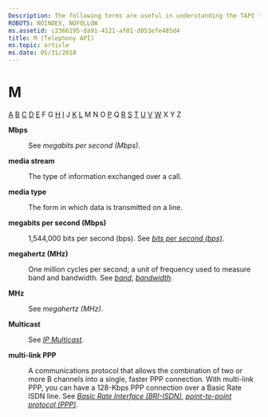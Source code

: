```yaml
---
Description: The following terms are useful in understanding the TAPI technology.
ROBOTS: NOINDEX, NOFOLLOW
ms.assetid: c2366195-da91-4121-af01-d053efe485d4
title: M (Telephony API)
ms.topic: article
ms.date: 05/31/2018
---
```


# M

[A](a-tapgloss.md) [B](b-tapgloss.md) [C](c-tapgloss.md) [D](d-tapgloss.md) [E](e-tapgloss.md) F G [H](h-tapgloss.md) [I](i-tapgloss.md) J [K](k-tapgloss.md) [L](l-tapgloss.md) M N O [P](p-tapgloss.md) Q [R](r-tapgloss.md) [S](s-tapgloss.md) [T](t-tapgloss.md) [U](u-tapgloss.md) [V](v-tapgloss.md) [W](w-tapgloss.md) X Y Z

<dl> <dt>

<span id="tapi2.mbps_tapgloss"></span><span id="TAPI2.MBPS_TAPGLOSS"></span>**Mbps**
</dt> <dd>

See *megabits per second (Mbps)*.

</dd> <dt>

<span id="tapi2.media_stream_tapgloss"></span><span id="TAPI2.MEDIA_STREAM_TAPGLOSS"></span>**media stream**
</dt> <dd>

The type of information exchanged over a call.

</dd> <dt>

<span id="tapi2.media_type_tapgloss"></span><span id="TAPI2.MEDIA_TYPE_TAPGLOSS"></span>**media type**
</dt> <dd>

The form in which data is transmitted on a line.

</dd> <dt>

<span id="tapi2.megabits_per_second_mbps__tapgloss"></span><span id="TAPI2.MEGABITS_PER_SECOND_MBPS__TAPGLOSS"></span>**megabits per second (Mbps)**
</dt> <dd>

1,544,000 bits per second (bps). See [*bits per second (bps)*](b-tapgloss.md).

</dd> <dt>

<span id="tapi2.megahertz_mhz__tapgloss"></span><span id="TAPI2.MEGAHERTZ_MHZ__TAPGLOSS"></span>**megahertz (MHz)**
</dt> <dd>

One million cycles per second; a unit of frequency used to measure band and bandwidth. See [*band*](b-tapgloss.md), [*bandwidth*](b-tapgloss.md).

</dd> <dt>

<span id="tapi2.mhz_tapgloss"></span><span id="TAPI2.MHZ_TAPGLOSS"></span>**MHz**
</dt> <dd>

See *megahertz (MHz)*.

</dd> <dt>

<span id="tapi2.multicast_tapgloss"></span><span id="TAPI2.MULTICAST_TAPGLOSS"></span>**Multicast**
</dt> <dd>

See [*IP Multicast*](i-tapgloss.md).

</dd> <dt>

<span id="tapi2.multi_link_ppp_tapgloss"></span><span id="TAPI2.MULTI_LINK_PPP_TAPGLOSS"></span>**multi-link PPP**
</dt> <dd>

A communications protocol that allows the combination of two or more B channels into a single, faster PPP connection. With multi-link PPP, you can have a 128-Kbps PPP connection over a Basic Rate ISDN line. See [*Basic Rate Interface (BRI-ISDN)*](b-tapgloss.md), [*point-to-point protocol (PPP)*](p-tapgloss.md).

</dd> </dl>

 

 



